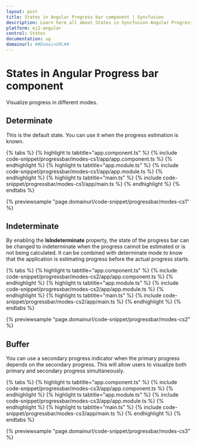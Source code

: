 ```yaml
---
layout: post
title: States in Angular Progress bar component | Syncfusion
description: Learn here all about States in Syncfusion Angular Progress bar component of Syncfusion Essential JS 2 and more.
platform: ej2-angular
control: States 
documentation: ug
domainurl: ##DomainURL##
---
```

# States in Angular Progress bar component

Visualize progress in different modes.

## Determinate

This is the default state. You can use it when the progress estimation is known.

{% tabs %}
{% highlight ts tabtitle="app.component.ts" %}
{% include code-snippet/progressbar/modes-cs1/app/app.component.ts %}
{% endhighlight %}
{% highlight ts tabtitle="app.module.ts" %}
{% include code-snippet/progressbar/modes-cs1/app/app.module.ts %}
{% endhighlight %}
{% highlight ts tabtitle="main.ts" %}
{% include code-snippet/progressbar/modes-cs1/app/main.ts %}
{% endhighlight %}
{% endtabs %}
  
{% previewsample "page.domainurl/code-snippet/progressbar/modes-cs1" %}

## Indeterminate

By enabling the **IsIndeterminate** property, the state of the progress bar can be changed to indeterminate when the progress cannot be estimated or is not being calculated. It can be combined with determinate mode to know that the application is estimating progress before the actual progress starts.

{% tabs %}
{% highlight ts tabtitle="app.component.ts" %}
{% include code-snippet/progressbar/modes-cs2/app/app.component.ts %}
{% endhighlight %}
{% highlight ts tabtitle="app.module.ts" %}
{% include code-snippet/progressbar/modes-cs2/app/app.module.ts %}
{% endhighlight %}
{% highlight ts tabtitle="main.ts" %}
{% include code-snippet/progressbar/modes-cs2/app/main.ts %}
{% endhighlight %}
{% endtabs %}
  
{% previewsample "page.domainurl/code-snippet/progressbar/modes-cs2" %}

## Buffer

You can use a secondary progress indicator when the primary progress depends on the secondary progress. This will allow users to visualize both primary and secondary progress simultaneously.

{% tabs %}
{% highlight ts tabtitle="app.component.ts" %}
{% include code-snippet/progressbar/modes-cs3/app/app.component.ts %}
{% endhighlight %}
{% highlight ts tabtitle="app.module.ts" %}
{% include code-snippet/progressbar/modes-cs3/app/app.module.ts %}
{% endhighlight %}
{% highlight ts tabtitle="main.ts" %}
{% include code-snippet/progressbar/modes-cs3/app/main.ts %}
{% endhighlight %}
{% endtabs %}
  
{% previewsample "page.domainurl/code-snippet/progressbar/modes-cs3" %}